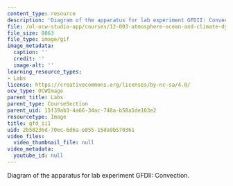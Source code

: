 ```yaml
---
content_type: resource
description: 'Diagram of the apparatus for lab experiment GFDII: Convection.'
file: /ol-ocw-studio-app/courses/12-003-atmosphere-ocean-and-climate-dynamics-fall-2008/2b58236d70ec6d6ae85515da9b570361_gfd_ii1.gif
file_size: 8063
file_type: image/gif
image_metadata:
  caption: ''
  credit: ''
  image-alt: ''
learning_resource_types:
- Labs
license: https://creativecommons.org/licenses/by-nc-sa/4.0/
ocw_type: OCWImage
parent_title: Labs
parent_type: CourseSection
parent_uid: 15f39ab3-4a66-34ac-748a-b58a5de103e2
resourcetype: Image
title: gfd_ii1
uid: 2b58236d-70ec-6d6a-e855-15da9b570361
video_files:
  video_thumbnail_file: null
video_metadata:
  youtube_id: null
---
```

Diagram of the apparatus for lab experiment GFDII: Convection.